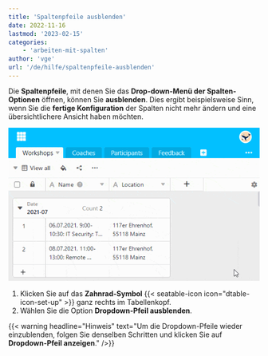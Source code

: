 ```yaml
---
title: 'Spaltenpfeile ausblenden'
date: 2022-11-16
lastmod: '2023-02-15'
categories:
    - 'arbeiten-mit-spalten'
author: 'vge'
url: '/de/hilfe/spaltenpfeile-ausblenden'
---
```


Die **Spaltenpfeile**, mit denen Sie das **Drop-down-Menü der Spalten-Optionen** öffnen, können Sie **ausblenden**. Dies ergibt beispielsweise Sinn, wenn Sie die **fertige Konfiguration** der Spalten nicht mehr ändern und eine übersichtlichere Ansicht haben möchten.

![Spaltenpfeile ausblenden](images/Spaltenpfeile-ausblenden.gif)

1. Klicken Sie auf das **Zahnrad-Symbol** {{< seatable-icon icon="dtable-icon-set-up" >}} ganz rechts im Tabellenkopf.
2. Wählen Sie die Option **Dropdown-Pfeil ausblenden**.

{{< warning  headline="Hinweis"  text="Um die Dropdown-Pfeile wieder einzublenden, folgen Sie denselben Schritten und klicken Sie auf **Dropdown-Pfeil anzeigen**." />}}
